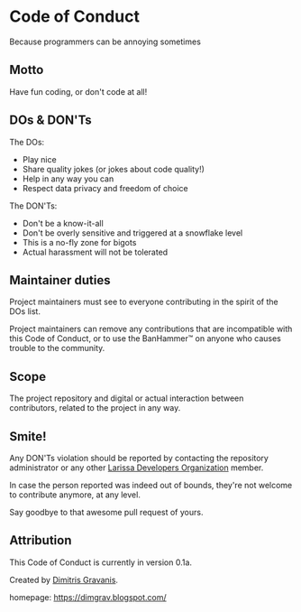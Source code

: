 # Code of Conduct

Because programmers can be annoying sometimes

## Motto

Have fun coding, or don't code at all!

## DOs & DON'Ts

The DOs:

* Play nice
* Share quality jokes (or jokes about code quality!)
* Help in any way you can
* Respect data privacy and freedom of choice

The DON'Ts:

* Don't be a know-it-all
* Don't be overly sensitive and triggered at a snowflake level
* This is a no-fly zone for bigots
* Actual harassment will not be tolerated

## Maintainer duties

Project maintainers must see to everyone contributing in the spirit of the DOs list.

Project maintainers can remove any contributions that are incompatible with this Code of Conduct, or to use the BanHammer&trade; on anyone who causes trouble to the community.

## Scope

The project repository and digital or actual interaction between contributors, related to the project in any way.

## Smite!

Any DON'Ts violation should be reported by contacting the repository administrator or any other [Larissa Developers Organization](https://github.com/Larissa-Developers) member.

In case the person reported was indeed out of bounds, they're not welcome to contribute anymore, at any level.

Say goodbye to that awesome pull request of yours.

## Attribution

This Code of Conduct is currently in version 0.1a.

Created by [Dimitris Gravanis](https://github.com/dimgrav).

homepage: https://dimgrav.blogspot.com/
